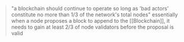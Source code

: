 >"a blockchain should continue to operate so long as 'bad actors' constitute no more than 1/3 of the network's total nodes"
>	essentially when a node proposes a block to append to the [[Blockchain]], it needs to gain at least 2/3 of node validators before the proposal is valid